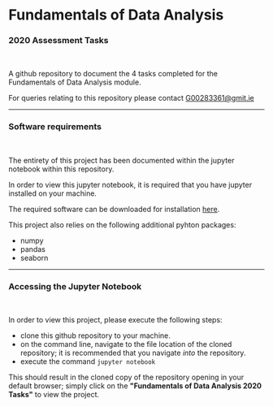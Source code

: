 # Fundamentals of Data Analysis
### 2020 Assessment Tasks

<br>

A github repository to document the 4 tasks completed for the Fundamentals of Data Analysis module.

For queries relating to this repository please contact G00283361@gmit.ie

***

### Software requirements

<br>

The entirety of this project has been documented within the jupyter notebook within this repository.

In order to view this jupyter notebook, it is required that you have jupyter installed on your machine.

The required software can be downloaded for installation [here](https://jupyter.org/).

This project also relies on the following additional pyhton packages:

 - numpy
 - pandas
 - seaborn
 
***

### Accessing the Jupyter Notebook

<br>

In order to view this project, please execute the following steps:

 - clone this github repository to your machine.
 - on the command line, navigate to the file location of the cloned repository; it is recommended that you navigate *into* the repository.
 - execute the command ```jupyter notebook```
 
This should result in the cloned copy of the repository opening in your default browser; simply click on the **"Fundamentals of Data Analysis 2020 Tasks"** to view the project.
